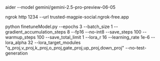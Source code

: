 aider --model gemini/gemini-2.5-pro-preview-06-05

ngrok http 1234 --url trusted-magpie-social.ngrok-free.app

  python finetuneModel.py --epochs 3 --batch_size 1 --gradient_accumulation_steps 8     --fp16 --no-int8 --save_steps 100 --warmup_steps 100 --save_total_limit 1     --lora_r 16 --learning_rate 1e-6 --lora_alpha 32     --lora_target_modules "q_proj,v_proj,k_proj,o_proj,gate_proj,up_proj,down_proj"    --no-test-generation